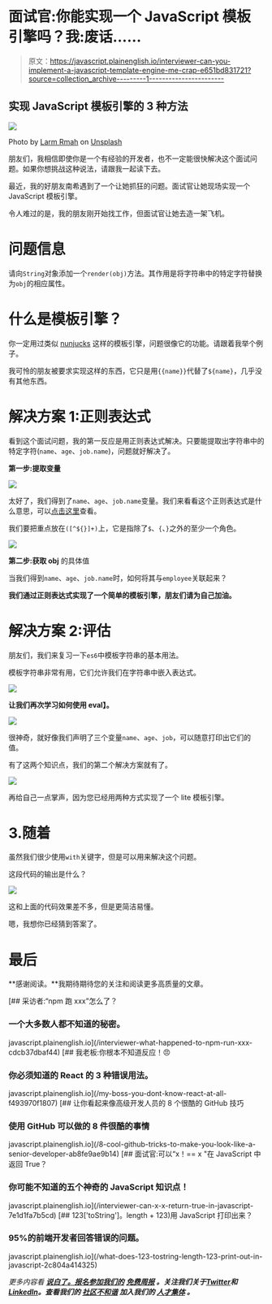 # 面试官:你能实现一个 JavaScript 模板引擎吗？我:废话……

> 原文：<https://javascript.plainenglish.io/interviewer-can-you-implement-a-javascript-template-engine-me-crap-e651bd831721?source=collection_archive---------1----------------------->

## 实现 JavaScript 模板引擎的 3 种方法

![](img/40943b73a29ba0177f49e5159713d927.png)

Photo by [Larm Rmah](https://unsplash.com/@larm?utm_source=medium&utm_medium=referral) on [Unsplash](https://unsplash.com?utm_source=medium&utm_medium=referral)

朋友们，我相信即使你是一个有经验的开发者，也不一定能很快解决这个面试问题。如果你想挑战这种说法，请跟我一起读下去。

最近，我的好朋友南希遇到了一个让她抓狂的问题。面试官让她现场实现一个 JavaScript 模板引擎。

令人难过的是，我的朋友刚开始找工作，但面试官让她去造一架飞机。

# 问题信息

请向`String`对象添加一个`render(obj)`方法。其作用是将字符串中的特定字符替换为`obj`的相应属性。

# 什么是模板引擎？

你一定用过类似 [nunjucks](https://mozilla.github.io/nunjucks/getting-started.html) 这样的模板引擎，问题很像它的功能。请跟着我举个例子。

我可怜的朋友被要求实现这样的东西，它只是用`{{name}}`代替了`${name}`，几乎没有其他东西。

# 解决方案 1:正则表达式

看到这个面试问题，我的第一反应是用正则表达式解决。只要能提取出字符串中的特定字符(`name`、`age`、`job.name`)，问题就好解决了。

**第一步:提取变量**

![](img/83a449b3866f2f78b9753e9683d652a8.png)

太好了，我们得到了`name`、`age`、`job.name`变量。我们来看看这个正则表达式是什么意思，可以[点击这里](https://jex.im/regulex/#!flags=&re=%5C%24%5C%7B(%5B%5E%24%7B%7D%5D%2B)%5C%7D)查看。

我们要把重点放在`([^${}]+)`上，它是指除了`$`、`{`、`}`之外的至少一个角色。

![](img/75ff523d9e7bbbd8cc6c41809802449d.png)

**第二步:获取 obj** 的具体值

当我们得到`name`、`age`、`job.name`时，如何将其与`employee`关联起来？

**我们通过正则表达式实现了一个简单的模板引擎，朋友们请为自己加油。**

# 解决方案 2:评估

朋友们，我们来复习一下`es6`中模板字符串的基本用法。

模板字符串非常有用，它们允许我们在字符串中嵌入表达式。

![](img/8ba5e1f847a199c64851b2dec7fc5702.png)

**让我们再次学习如何使用 eval】。**

![](img/2354f94f0558d9a59d433e9872601747.png)

很神奇，就好像我们声明了三个变量`name`、`age`、`job`，可以随意打印出它们的值。

有了这两个知识点，我们的第二个解决方案就有了。

![](img/dbe12df2f5252052060f866b1cad0b47.png)

再给自己一点掌声，因为您已经用两种方式实现了一个 lite 模板引擎。

# 3.随着

虽然我们很少使用`with`关键字，但是可以用来解决这个问题。

这段代码的输出是什么？

![](img/d31138c3918ae39524b3b3589e1c4095.png)

这和上面的代码效果差不多，但是更简洁易懂。

嗯，我想你已经猜到答案了。

# 最后

**感谢阅读。**我期待期待您的关注和阅读更多高质量的文章。

[](/interviewer-what-happened-to-npm-run-xxx-cdcb37dbaf44) [## 采访者:“npm 跑 xxx”怎么了？

### 一个大多数人都不知道的秘密。

javascript.plainenglish.io](/interviewer-what-happened-to-npm-run-xxx-cdcb37dbaf44) [](/my-boss-you-dont-know-react-at-all-f493970f1807) [## 我老板:你根本不知道反应！😠

### 你必须知道的 React 的 3 种错误用法。

javascript.plainenglish.io](/my-boss-you-dont-know-react-at-all-f493970f1807) [](/8-cool-github-tricks-to-make-you-look-like-a-senior-developer-ab8fe9ae9b14) [## 让你看起来像高级开发人员的 8 个很酷的 GitHub 技巧

### 使用 GitHub 可以做的 8 件很酷的事情

javascript.plainenglish.io](/8-cool-github-tricks-to-make-you-look-like-a-senior-developer-ab8fe9ae9b14) [](/interviewer-can-x-x-return-true-in-javascript-7e1d1fa7b5cd) [## 面试官:可以“x！== x "在 JavaScript 中返回 True？

### 你可能不知道的五个神奇的 JavaScript 知识点！

javascript.plainenglish.io](/interviewer-can-x-x-return-true-in-javascript-7e1d1fa7b5cd) [](/what-does-123-tostring-length-123-print-out-in-javascript-2c804a414325) [## 123['toString']。length + 123)用 JavaScript 打印出来？

### 95%的前端开发者回答错误的问题。

javascript.plainenglish.io](/what-does-123-tostring-length-123-print-out-in-javascript-2c804a414325) 

*更多内容看* [***说白了。报名参加我们的***](https://plainenglish.io/) **[***免费周报***](http://newsletter.plainenglish.io/) *。关注我们关于*[***Twitter***](https://twitter.com/inPlainEngHQ)*和*[***LinkedIn***](https://www.linkedin.com/company/inplainenglish/)*。查看我们的* [***社区不和谐***](https://discord.gg/GtDtUAvyhW) *加入我们的* [***人才集体***](https://inplainenglish.pallet.com/talent/welcome) *。***